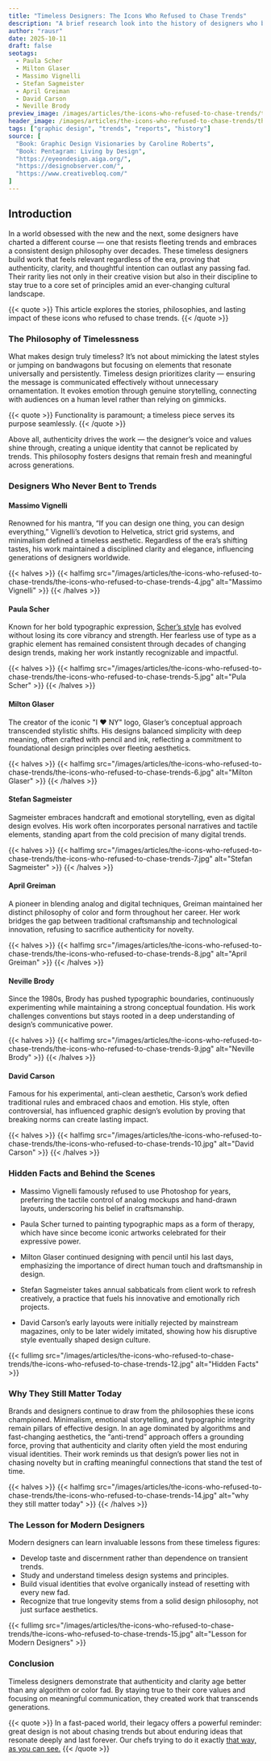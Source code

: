 ```yaml
---
title: "Timeless Designers: The Icons Who Refused to Chase Trends"
description: "A brief research look into the history of designers who built unshakable styles that transcended decades of changing graphic trends."
author: "rausr"
date: 2025-10-11
draft: false
seotags:
  - Paula Scher
  - Milton Glaser
  - Massimo Vignelli
  - Stefan Sagmeister
  - April Greiman
  - David Carson
  - Neville Brody
preview_image: /images/articles/the-icons-who-refused-to-chase-trends/the-icons-who-refused-to-chase-trends-24.jpg
header_image: /images/articles/the-icons-who-refused-to-chase-trends/the-icons-who-refused-to-chase-trends-17.jpg
tags: ["graphic design", "trends", "reports", "history"]
source: [
  "Book: Graphic Design Visionaries by Caroline Roberts",
  "Book: Pentagram: Living by Design",
  "https://eyeondesign.aiga.org/",
  "https://designobserver.com/",
  "https://www.creativebloq.com/"
]
---
```


## Introduction

In a world obsessed with the new and the next, some designers have charted a different course — one that resists fleeting trends and embraces a consistent design philosophy over decades. These timeless designers build work that feels relevant regardless of the era, proving that authenticity, clarity, and thoughtful intention can outlast any passing fad. Their rarity lies not only in their creative vision but also in their discipline to stay true to a core set of principles amid an ever-changing cultural landscape.

{{< quote >}}
This article explores the stories, philosophies, and lasting impact of these icons who refused to chase trends.
{{< /quote >}}

### The Philosophy of Timelessness

What makes design truly timeless? It’s not about mimicking the latest styles or jumping on bandwagons but focusing on elements that resonate universally and persistently. Timeless design prioritizes clarity — ensuring the message is communicated effectively without unnecessary ornamentation. It evokes emotion through genuine storytelling, connecting with audiences on a human level rather than relying on gimmicks.

{{< quote >}}
Functionality is paramount; a timeless piece serves its purpose seamlessly.
{{< /quote >}}

Above all, authenticity drives the work — the designer’s voice and values shine through, creating a unique identity that cannot be replicated by trends.
This philosophy fosters designs that remain fresh and meaningful across generations.


### Designers Who Never Bent to Trends

#### Massimo Vignelli
  Renowned for his mantra, “If you can design one thing, you can design everything,” Vignelli’s devotion to Helvetica, strict grid systems, and minimalism defined a timeless aesthetic. Regardless of the era’s shifting tastes, his work maintained a disciplined clarity and elegance, influencing generations of designers worldwide.

{{< halves >}}
{{< halfimg src="/images/articles/the-icons-who-refused-to-chase-trends/the-icons-who-refused-to-chase-trends-4.jpg" alt="Massimo Vignelli" >}}
{{< /halves >}}

#### Paula Scher
  Known for her bold typographic expression, [Scher’s style](/blog/the-art-of-the-album-cover/) has evolved without losing its core vibrancy and strength. Her fearless use of type as a graphic element has remained consistent through decades of changing design trends, making her work instantly recognizable and impactful.
  
{{< halves >}}
{{< halfimg src="/images/articles/the-icons-who-refused-to-chase-trends/the-icons-who-refused-to-chase-trends-5.jpg" alt="Pula Scher" >}}
{{< /halves >}}

#### Milton Glaser
  The creator of the iconic "I ♥ NY" logo, Glaser’s conceptual approach transcended stylistic shifts. His designs balanced simplicity with deep meaning, often crafted with pencil and ink, reflecting a commitment to foundational design principles over fleeting aesthetics.

{{< halves >}}
{{< halfimg src="/images/articles/the-icons-who-refused-to-chase-trends/the-icons-who-refused-to-chase-trends-6.jpg" alt="Milton Glaser" >}}
{{< /halves >}}

#### Stefan Sagmeister
  Sagmeister embraces handcraft and emotional storytelling, even as digital design evolves. His work often incorporates personal narratives and tactile elements, standing apart from the cold precision of many digital trends.

{{< halves >}}
{{< halfimg src="/images/articles/the-icons-who-refused-to-chase-trends/the-icons-who-refused-to-chase-trends-7.jpg" alt="Stefan Sagmeister" >}}
{{< /halves >}}

#### April Greiman
  A pioneer in blending analog and digital techniques, Greiman maintained her distinct philosophy of color and form throughout her career. Her work bridges the gap between traditional craftsmanship and technological innovation, refusing to sacrifice authenticity for novelty.

{{< halves >}}
{{< halfimg src="/images/articles/the-icons-who-refused-to-chase-trends/the-icons-who-refused-to-chase-trends-8.jpg" alt="April Greiman" >}}
{{< /halves >}}

#### Neville Brody
  Since the 1980s, Brody has pushed typographic boundaries, continuously experimenting while maintaining a strong conceptual foundation. His work challenges conventions but stays rooted in a deep understanding of design’s communicative power.

{{< halves >}}
{{< halfimg src="/images/articles/the-icons-who-refused-to-chase-trends/the-icons-who-refused-to-chase-trends-9.jpg" alt="Neville Brody" >}}
{{< /halves >}}

#### David Carson
  Famous for his experimental, anti-clean aesthetic, Carson’s work defied traditional rules and embraced chaos and emotion. His style, often controversial, has influenced graphic design’s evolution by proving that breaking norms can create lasting impact.

{{< halves >}}
{{< halfimg src="/images/articles/the-icons-who-refused-to-chase-trends/the-icons-who-refused-to-chase-trends-10.jpg" alt="David Carson" >}}
{{< /halves >}}

### Hidden Facts and Behind the Scenes

- Massimo Vignelli famously refused to use Photoshop for years, preferring the tactile control of analog mockups and hand-drawn layouts, underscoring his belief in craftsmanship.

- Paula Scher turned to painting typographic maps as a form of therapy, which have since become iconic artworks celebrated for their expressive power.

- Milton Glaser continued designing with pencil until his last days, emphasizing the importance of direct human touch and draftsmanship in design.

- Stefan Sagmeister takes annual sabbaticals from client work to refresh creatively, a practice that fuels his innovative and emotionally rich projects.

- David Carson’s early layouts were initially rejected by mainstream magazines, only to be later widely imitated, showing how his disruptive style eventually shaped design culture.

{{< fullimg src="/images/articles/the-icons-who-refused-to-chase-trends/the-icons-who-refused-to-chase-trends-12.jpg" alt="Hidden Facts" >}}

### Why They Still Matter Today

Brands and designers continue to draw from the philosophies these icons championed. Minimalism, emotional storytelling, and typographic integrity remain pillars of effective design. In an age dominated by algorithms and fast-changing aesthetics, the “anti-trend” approach offers a grounding force, proving that authenticity and clarity often yield the most enduring visual identities. Their work reminds us that design’s power lies not in chasing novelty but in crafting meaningful connections that stand the test of time.

{{< halves >}}
{{< halfimg src="/images/articles/the-icons-who-refused-to-chase-trends/the-icons-who-refused-to-chase-trends-14.jpg" alt="why they still matter today" >}}
{{< /halves >}}

### The Lesson for Modern Designers

Modern designers can learn invaluable lessons from these timeless figures:

- Develop taste and discernment rather than dependence on transient trends.  
- Study and understand timeless design systems and principles.  
- Build visual identities that evolve organically instead of resetting with every new fad.  
- Recognize that true longevity stems from a solid design philosophy, not just surface aesthetics.

{{< fullimg src="/images/articles/the-icons-who-refused-to-chase-trends/the-icons-who-refused-to-chase-trends-15.jpg" alt="Lesson for Modern Designers" >}}

### Conclusion

Timeless designers demonstrate that authenticity and clarity age better than any algorithm or color fad. By staying true to their core values and focusing on meaningful communication, they created work that transcends generations.

{{< quote >}}
In a fast-paced world, their legacy offers a powerful reminder: great design is not about chasing trends but about enduring ideas that resonate deeply and last forever. Our chefs trying to do it exactly [that way, as you can see.](/works/)
{{< /quote >}}
